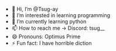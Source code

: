 - 👋 Hi, I’m @Tsug-ay
- 👀 I’m interested in learning programming
- 🌱 I’m currently learning python
- 📫 How to reach me -> Discord: tsug__
- 😄 Pronouns: Optimus Prime
- ⚡ Fun fact: I have horrible diction

<!---
Tsug-ay/Tsug-ay is a ✨ special ✨ repository because its `README.md` (this file) appears on your GitHub profile.
You can click the Preview link to take a look at your changes.
--->
